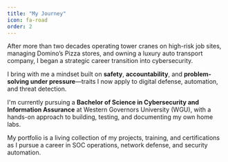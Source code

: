 ```yaml
---
title: "My Journey"
icon: fa-road
order: 2
---
```


After more than two decades operating tower cranes on high-risk job sites, managing Domino’s Pizza stores, and owning a luxury auto transport company, I began a strategic career transition into cybersecurity.

I bring with me a mindset built on **safety**, **accountability**, and **problem-solving under pressure**—traits I now apply to digital defense, automation, and threat detection.

I'm currently pursuing a **Bachelor of Science in Cybersecurity and Information Assurance** at Western Governors University (WGU), with a hands-on approach to building, testing, and documenting my own home labs.

My portfolio is a living collection of my projects, training, and certifications as I pursue a career in SOC operations, network defense, and security automation.
